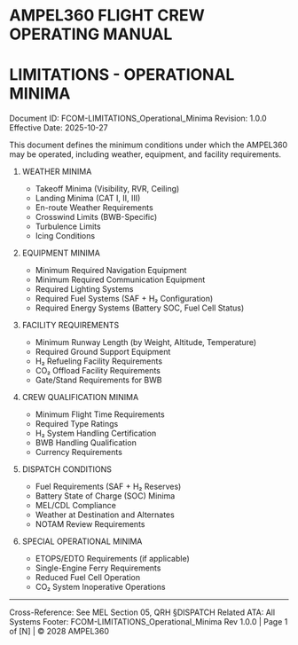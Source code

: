 AMPEL360 FLIGHT CREW OPERATING MANUAL
======================================

LIMITATIONS - OPERATIONAL MINIMA
=================================

Document ID: FCOM-LIMITATIONS_Operational_Minima
Revision: 1.0.0
Effective Date: 2025-10-27

This document defines the minimum conditions under which the AMPEL360 may be operated,
including weather, equipment, and facility requirements.

1. WEATHER MINIMA
   - Takeoff Minima (Visibility, RVR, Ceiling)
   - Landing Minima (CAT I, II, III)
   - En-route Weather Requirements
   - Crosswind Limits (BWB-Specific)
   - Turbulence Limits
   - Icing Conditions

2. EQUIPMENT MINIMA
   - Minimum Required Navigation Equipment
   - Minimum Required Communication Equipment
   - Required Lighting Systems
   - Required Fuel Systems (SAF + H₂ Configuration)
   - Required Energy Systems (Battery SOC, Fuel Cell Status)

3. FACILITY REQUIREMENTS
   - Minimum Runway Length (by Weight, Altitude, Temperature)
   - Required Ground Support Equipment
   - H₂ Refueling Facility Requirements
   - CO₂ Offload Facility Requirements
   - Gate/Stand Requirements for BWB

4. CREW QUALIFICATION MINIMA
   - Minimum Flight Time Requirements
   - Required Type Ratings
   - H₂ System Handling Certification
   - BWB Handling Qualification
   - Currency Requirements

5. DISPATCH CONDITIONS
   - Fuel Requirements (SAF + H₂ Reserves)
   - Battery State of Charge (SOC) Minima
   - MEL/CDL Compliance
   - Weather at Destination and Alternates
   - NOTAM Review Requirements

6. SPECIAL OPERATIONAL MINIMA
   - ETOPS/EDTO Requirements (if applicable)
   - Single-Engine Ferry Requirements
   - Reduced Fuel Cell Operation
   - CO₂ System Inoperative Operations

---
Cross-Reference: See MEL Section 05, QRH §DISPATCH
Related ATA: All Systems
Footer: FCOM-LIMITATIONS_Operational_Minima Rev 1.0.0 | Page 1 of [N] | © 2028 AMPEL360
